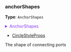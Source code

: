 ### anchorShapes

**Type**: `AnchorShapes`

<details>
  <summary style="color: #873bf4; cursor: pointer;">
    AnchorShapes
  </summary>

```ts
type AnchorShapes = CircleStyleProps & {
  // Individual anchor shape configurations, with higher priority than the outer CircleStyleProps.
  [key: number]: CircleStyleProps & {
    // The position of the anchor shape, can be configured as a string or a number array representing the percentage position relative to the bounding box of the key shape (keyShape). For example, [0.5, 1] means it is located at the right center of the key shape.
    position?: 'top' | 'left' | 'bottom' | 'right' | [number, number];
  };
};
```

</details>

- [CircleStyleProps](/en/apis/shape/circle-style-props)

The shape of connecting ports
